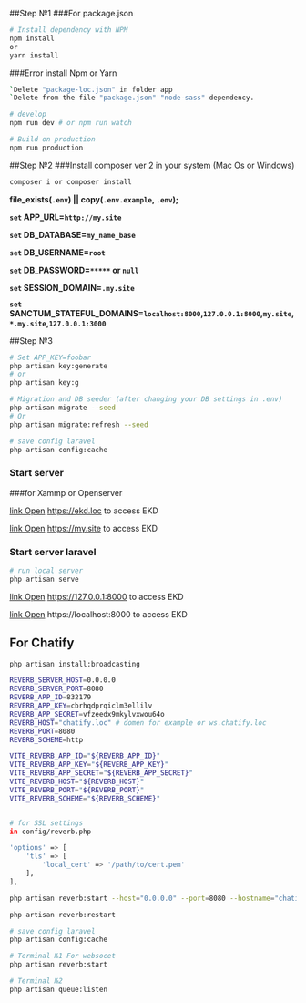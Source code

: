 ##Step №1
###For package.json
```bash
# Install dependency with NPM
npm install
or
yarn install
```
###Error install Npm or Yarn
```bash
`Delete "package-loc.json" in folder app 
`Delete from the file "package.json" "node-sass" dependency.

# develop
npm run dev # or npm run watch

# Build on production
npm run production
```
##Step №2
###Install composer ver 2  in your system (Mac Os or Windows)
```bash
composer i or composer install
```
**file_exists(`.env`) || copy(`.env.example`, `.env`);**

**`set` APP_URL=`http://my.site`**

**`set` DB_DATABASE=`my_name_base`**

**`set` DB_USERNAME=`root`**

**`set` DB_PASSWORD=`*****` or `null`**

**`set` SESSION_DOMAIN=`.my.site`**

**`set` SANCTUM_STATEFUL_DOMAINS=`localhost:8000`,`127.0.0.1:8000`,`my.site`,`*.my.site`,`127.0.0.1:3000`**

##Step №3
```bash
# Set APP_KEY=foobar
php artisan key:generate
# or
php artisan key:g 

# Migration and DB seeder (after changing your DB settings in .env)
php artisan migrate --seed
# Or
php artisan migrate:refresh --seed

# save config laravel
php artisan config:cache
```
### Start server

###for Xammp or Openserver

[link Open](https://ekd.loc) https://ekd.loc to access EKD

[link Open](https://my.site) https://my.site to access EKD

### Start server laravel
```bash
# run local server
php artisan serve
```
[link Open](https://127.0.0.1:8000) https://127.0.0.1:8000 to access EKD

[link Open](https://localhost:8000) https://localhost:8000 to access EKD

## For Chatify

```bash
php artisan install:broadcasting

REVERB_SERVER_HOST=0.0.0.0
REVERB_SERVER_PORT=8080
REVERB_APP_ID=832179
REVERB_APP_KEY=cbrhqdprqiclm3ellilv
REVERB_APP_SECRET=vfzeedx9mkylvxwou64o
REVERB_HOST="chatify.loc" # domen for example or ws.chatify.loc
REVERB_PORT=8080
REVERB_SCHEME=http

VITE_REVERB_APP_ID="${REVERB_APP_ID}"
VITE_REVERB_APP_KEY="${REVERB_APP_KEY}"
VITE_REVERB_APP_SECRET="${REVERB_APP_SECRET}"
VITE_REVERB_HOST="${REVERB_HOST}"
VITE_REVERB_PORT="${REVERB_PORT}"
VITE_REVERB_SCHEME="${REVERB_SCHEME}"
```
```bash

# for SSL settings
in config/reverb.php

'options' => [
    'tls' => [
        'local_cert' => '/path/to/cert.pem'
    ],
],

php artisan reverb:start --host="0.0.0.0" --port=8080 --hostname="chatify.loc"

php artisan reverb:restart
```
```bash
# save config laravel
php artisan config:cache

# Terminal №1 For websocet
php artisan reverb:start

# Terminal №2 
php artisan queue:listen

```
